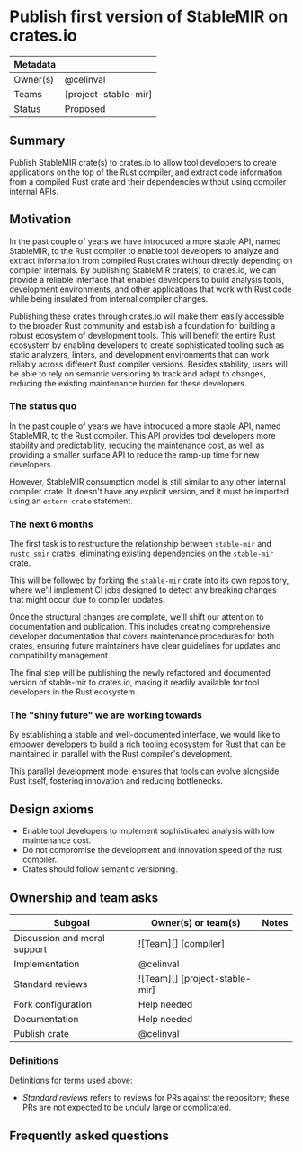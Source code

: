 # Publish first version of StableMIR on crates.io

| Metadata |                      |
|----------|----------------------|
| Owner(s) | @celinval            |
| Teams    | [project-stable-mir] |
| Status   | Proposed             |

## Summary

Publish StableMIR crate(s) to crates.io to allow tool developers to create applications on the top of the Rust compiler,
and extract code information from a compiled Rust crate and their dependencies without using compiler internal APIs.

## Motivation

In the past couple of years we have introduced a more stable API, named StableMIR, to the Rust compiler
to enable tool developers to analyze and extract information from compiled Rust crates without directly depending on compiler internals.
By publishing StableMIR crate(s) to crates.io, we can provide a reliable interface that enables developers to build analysis tools,
development environments, and other applications that work with Rust code while being insulated from internal compiler changes.

Publishing these crates through crates.io will make them easily accessible to the broader Rust community
and establish a foundation for building a robust ecosystem of development tools.
This will benefit the entire Rust ecosystem by enabling developers to create sophisticated tooling such as static analyzers,
linters, and development environments that can work reliably across different Rust compiler versions.
Besides stability, users will be able to rely on semantic versioning to track and adapt to changes,
reducing the existing maintenance burden for these developers.

### The status quo

In the past couple of years we have introduced a more stable API, named StableMIR, to the Rust compiler.
This API provides tool developers more stability and predictability, reducing the maintenance cost,
as well as providing a smaller surface API to reduce the ramp-up time for new developers.

However, StableMIR consumption model is still similar to any other internal compiler crate.
It doesn't have any explicit version, and it must be imported using an `extern crate` statement.

### The next 6 months

The first task is to restructure the relationship between `stable-mir` and `rustc_smir` crates,
eliminating existing dependencies on the `stable-mir` crate.

This will be followed by forking the `stable-mir` crate into its own repository,
where we'll implement CI jobs designed to detect any breaking changes that might occur due to compiler updates.

Once the structural changes are complete, we'll shift our attention to documentation and publication.
This includes creating comprehensive developer documentation that covers maintenance procedures for both crates,
ensuring future maintainers have clear guidelines for updates and compatibility management.

The final step will be publishing the newly refactored and documented version of stable-mir to crates.io,
making it readily available for tool developers in the Rust ecosystem.

### The "shiny future" we are working towards

By establishing a stable and well-documented interface,
we would like to empower developers to build a rich tooling ecosystem for Rust that can be
maintained in parallel with the Rust compiler's development.

This parallel development model ensures that tools can evolve alongside Rust itself,
fostering innovation and reducing bottlenecks.

## Design axioms

- Enable tool developers to implement sophisticated analysis with low maintenance cost.
- Do not compromise the development and innovation speed of the rust compiler.
- Crates should follow semantic versioning.

## Ownership and team asks


| Subgoal                      | Owner(s) or team(s)            | Notes |
|------------------------------|--------------------------------|-------|
| Discussion and moral support | ![Team][] [compiler]           |       |
| Implementation               | @celinval                      |       |
| Standard reviews             | ![Team][] [project-stable-mir] |       |
| Fork configuration           | Help needed                    |       |
| Documentation                | Help needed                    |       |
| Publish crate                | @celinval                      |       |

### Definitions

Definitions for terms used above:

* *Standard reviews* refers to reviews for PRs against the repository; these PRs are not expected to be unduly large or complicated.

## Frequently asked questions
